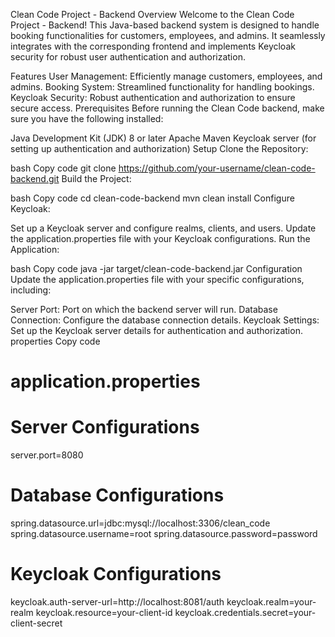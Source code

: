 Clean Code Project - Backend
Overview
Welcome to the Clean Code Project - Backend! This Java-based backend system is designed to handle booking functionalities for customers, employees, and admins. It seamlessly integrates with the corresponding frontend and implements Keycloak security for robust user authentication and authorization.

Features
User Management: Efficiently manage customers, employees, and admins.
Booking System: Streamlined functionality for handling bookings.
Keycloak Security: Robust authentication and authorization to ensure secure access.
Prerequisites
Before running the Clean Code backend, make sure you have the following installed:

Java Development Kit (JDK) 8 or later
Apache Maven
Keycloak server (for setting up authentication and authorization)
Setup
Clone the Repository:

bash
Copy code
git clone https://github.com/your-username/clean-code-backend.git
Build the Project:

bash
Copy code
cd clean-code-backend
mvn clean install
Configure Keycloak:

Set up a Keycloak server and configure realms, clients, and users.
Update the application.properties file with your Keycloak configurations.
Run the Application:

bash
Copy code
java -jar target/clean-code-backend.jar
Configuration
Update the application.properties file with your specific configurations, including:

Server Port: Port on which the backend server will run.
Database Connection: Configure the database connection details.
Keycloak Settings: Set up the Keycloak server details for authentication and authorization.
properties
Copy code
# application.properties

# Server Configurations
server.port=8080

# Database Configurations
spring.datasource.url=jdbc:mysql://localhost:3306/clean_code
spring.datasource.username=root
spring.datasource.password=password

# Keycloak Configurations
keycloak.auth-server-url=http://localhost:8081/auth
keycloak.realm=your-realm
keycloak.resource=your-client-id
keycloak.credentials.secret=your-client-secret
